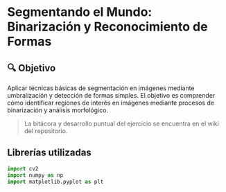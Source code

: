 # Segmentando el Mundo: Binarización y Reconocimiento de Formas

## 🔍 Objetivo 
Aplicar técnicas básicas de segmentación en imágenes mediante umbralización y detección de formas simples. El objetivo es comprender cómo identificar regiones de interés en imágenes mediante procesos de binarización y análisis morfológico.

> La bitácora y desarrollo puntual del ejercicio se encuentra en el wiki del repositorio.


## Librerías utilizadas <br>

```Python
import cv2
import numpy as np
import matplotlib.pyplot as plt
```
